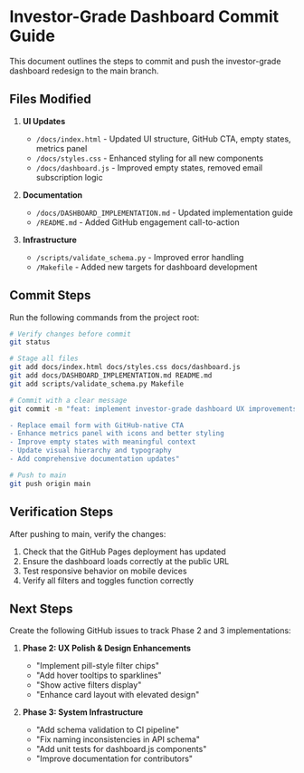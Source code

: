 # Investor-Grade Dashboard Commit Guide

This document outlines the steps to commit and push the investor-grade dashboard redesign to the main branch.

## Files Modified

1. **UI Updates**
   - `/docs/index.html` - Updated UI structure, GitHub CTA, empty states, metrics panel
   - `/docs/styles.css` - Enhanced styling for all new components
   - `/docs/dashboard.js` - Improved empty states, removed email subscription logic

2. **Documentation**
   - `/docs/DASHBOARD_IMPLEMENTATION.md` - Updated implementation guide
   - `/README.md` - Added GitHub engagement call-to-action

3. **Infrastructure**
   - `/scripts/validate_schema.py` - Improved error handling
   - `/Makefile` - Added new targets for dashboard development

## Commit Steps

Run the following commands from the project root:

```bash
# Verify changes before commit
git status

# Stage all files
git add docs/index.html docs/styles.css docs/dashboard.js
git add docs/DASHBOARD_IMPLEMENTATION.md README.md
git add scripts/validate_schema.py Makefile

# Commit with a clear message
git commit -m "feat: implement investor-grade dashboard UX improvements

- Replace email form with GitHub-native CTA
- Enhance metrics panel with icons and better styling
- Improve empty states with meaningful context
- Update visual hierarchy and typography
- Add comprehensive documentation updates"

# Push to main
git push origin main
```

## Verification Steps

After pushing to main, verify the changes:

1. Check that the GitHub Pages deployment has updated
2. Ensure the dashboard loads correctly at the public URL
3. Test responsive behavior on mobile devices
4. Verify all filters and toggles function correctly

## Next Steps

Create the following GitHub issues to track Phase 2 and 3 implementations:

1. **Phase 2: UX Polish & Design Enhancements**
   - "Implement pill-style filter chips"
   - "Add hover tooltips to sparklines"
   - "Show active filters display"
   - "Enhance card layout with elevated design"

2. **Phase 3: System Infrastructure**
   - "Add schema validation to CI pipeline" 
   - "Fix naming inconsistencies in API schema"
   - "Add unit tests for dashboard.js components"
   - "Improve documentation for contributors"
